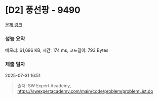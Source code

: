 # [D2] 풍선팡 - 9490 

[문제 링크](https://swexpertacademy.com/main/code/problem/problemDetail.do?contestProbId=AXAerAPaVXMDFARP) 

### 성능 요약

메모리: 61,696 KB, 시간: 174 ms, 코드길이: 793 Bytes

### 제출 일자

2025-07-31 16:51



> 출처: SW Expert Academy, https://swexpertacademy.com/main/code/problem/problemList.do